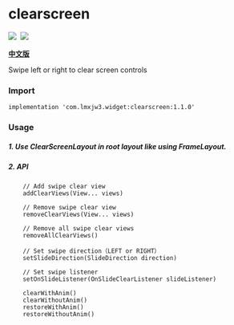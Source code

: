 # clearscreen

![](https://img.shields.io/badge/version-1.0.0-brightgreen.svg)&#160;
![](https://img.shields.io/badge/license-Apache%202-blue.svg)

[**中文版**](https://github.com/lmxjw3/clearscreen/blob/master/README.md)

Swipe left or right to clear screen controls


### Import
```
implementation 'com.lmxjw3.widget:clearscreen:1.1.0'
```


### Usage

##### 1. Use ClearScreenLayout in root layout like using FrameLayout.

##### 2. API
```
    // Add swipe clear view
    addClearViews(View... views)
    
    // Remove swipe clear view
    removeClearViews(View... views)
    
    // Remove all swipe clear views
    removeAllClearViews()
    
    // Set swipe direction（LEFT or RIGHT）
    setSlideDirection(SlideDirection direction)
    
    // Set swipe listener
    setOnSlideListener(OnSlideClearListener slideListener)
    
    clearWithAnim() 
    clearWithoutAnim() 
    restoreWithAnim()
    restoreWithoutAnim()
```